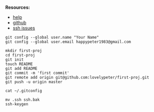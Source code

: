 __Resources:__

- [help](http://help.github.com/)
- [github](http://github.com) 
- [ssh issues](http://help.github.com/ssh-issues/) 
  
~~~
git config --global user.name "Your Name"
git config --global user.email happypeter1983@gmail.com
~~~

~~~
mkdir first-proj
cd first-proj
git init
touch README
git add README
git commit -m 'first commit' 
git remote add origin git@github.com:lovelypeter/first-proj.git
git push -u origin master
~~~

~~~
cat ~/.gitconfig
~~~

~~~
mv .ssh ssh.bak
ssh-keygen 
~~~